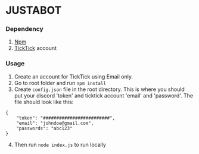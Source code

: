 # JUSTABOT

<h3> Dependency </h3>

1. [Npm](https://nodejs.org/en/download/)
2. [TickTick](https://ticktick.com/) account

<h3> Usage </h3>

1. Create an account for TickTick using Email only.
2. Go to root folder and run `npm install`
3. Create `config.json` file in the root directory. This is where you should put your discord 'token' and ticktick account 'email' and 'password'. The file should look like this:
```
{
	"token": "#########################",
    "email": "johndoe@gmail.com",
    "passwords": "abc123"
}
```
4. Then run `node index.js` to run locally


